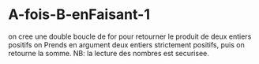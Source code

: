 # A-fois-B-enFaisant-1
on cree une double boucle de for pour retourner le produit de deux entiers positifs
on Prends en argument deux entiers strictement positifs, puis on retourne la somme.
NB: la lecture des nombres est securisee.
